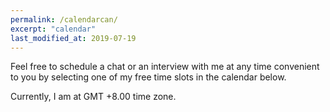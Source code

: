 ```yaml
---
permalink: /calendarcan/
excerpt: "calendar"
last_modified_at: 2019-07-19
---
```


Feel free to schedule a chat or an interview with me at any time convenient to you by selecting one of my free time slots in the calendar below.     

Currently, I am at GMT +8.00 time zone.

<!-- Calendly inline widget begin -->
<div class="calendly-inline-widget" data-url="https://calendly.com/adai/chat?hide_event_type_details=1" style="min-width:320px;height:1200px;"></div>
<script type="text/javascript" src="https://assets.calendly.com/assets/external/widget.js"></script>
<!-- Calendly inline widget end -->